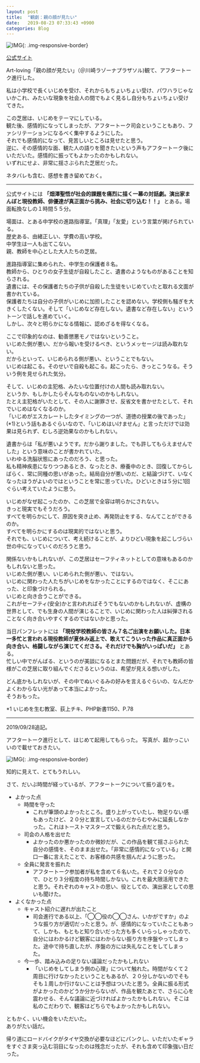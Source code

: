 ```yaml
---
layout: post
title:  "観劇：親の顔が見たい"
date:   2019-08-23 07:33:43 +0900
categories: Blog
---
```


![IMG]({{site.baseurl}}/img/20190823_01.JPG){: .img-responsive-border} 

[公式サイト](https://www.art-loving2016.com/drama-oyanokaogamitai)

Art-loving「親の顔が見たい」（＠川崎ラゾーナプラザソル)観て、アフタートーク進行した。  

私は小学校で長くいじめを受け、それからもちょいちょい受け、パワハラじゃないかこれ、みたいな現象を社会人の間でもよく見るし自分もちょいちょい受けてきた。

この芝居は、いじめをテーマにしている。  
観た後、感情的になってしまったが、アフタートーク司会ということもあり、ファシリテーションになるべく集中するようにした。  
それでも感情的になって、見苦しいところは見せたと思う。  
逆に、その感情的な面、観た人の語りを聞きたいという声もアフタートーク後にいただいた。感情的に振ってもよかったのかもしれない。  
いずれにせよ、非常に揺さぶられた芝居だった。

ネタバレも含む、感想を書き留めておく。

------


公式サイトには **「畑澤聖悟が社会的課題を痛烈に描く一幕の対話劇。演出家まんぼと現役教師、俳優達が真正面から挑み、社会に切り込む！！」** とある。場面転換なしの１時間５５分。

場面は、とある中学校の進路指導室。「真理」「友愛」という言葉が掲げられている。  
歴史ある、由緒正しい、学費の高い学校。  
中学生は一人も出てこない。  
親、教師を中心とした大人たちの芝居。

進路指導室に集められた、中学生の保護者８名。  
教師から、ひとりの女子生徒が自殺したこと、遺書のようなものがあることを知らされる。  
遺書には、その保護者たちの子供が自殺した生徒をいじめていたと取れる文面が書かれている。  
保護者たちは自分の子供がいじめに加担したことを認めない。学校側も騒ぎを大きくしたくない。そして「いじめなど存在しない。遺書など存在しない」というトーンで話しを進めていく。  
しかし、次々と明らかになる情報に、認めざるを得なくなる。

ここで印象的なのは、勧善懲悪モノではないということ。  
いじめた側が悪い、だから報いを受けるべき、というメッセージは読み取れない。  
だからといって、いじめられる側が悪い、ということでもない。  
いじめは起こる。そのせいで自殺も起こる。起こったら、きっとこうなる。そういう例を見せられた気分。

そして、いじめの主犯格、みたいな位置付けの人間も読み取れない。  
というか、もしかしたらそんなものないのかもしれない。  
たとえ主犯格がいたとして、その人に謝罪させ、反省文を書かせたとして、それでいじめはなくなるのか。  
「いじめがエスカレートしたタイミングの一つが、道徳の授業の後であった」(*1)という話もあるぐらいなので、「いじめはいけません」と言っただけでは効果は見られず、むしろ逆効果なのかもしれない。

遺書からは「私が悪いようです。だから謝りました。でも許してもらえませんでした」という意味のことが書かれていた。  
いわゆる洗脳状態にあったのだろう、と思った。  
私も精神疾患になりつつあるとき、なったとき、療養中のとき、回復してからしばらく、常に同種の思いがあった。結局自分が悪いのだ、と結論づけて、いなくなったほうがよいのではということを常に思っていた。ひどいときは５分に1回ぐらい考えていたように思う。

いじめがなぜ起こったのか、この芝居で全容は明らかにされない。  
きっと現実でもそうだろう。  
すべてを明らかにして、原因を突き止め、再発防止をする、なんてことができるのか。  
すべてを明らかにするのは現実的ではないと思う。  
それでも、いじめについて、考え続けることが、よりひどい現象を起こしづらい世の中になっていくのだろうと思う。

関係ないかもしれないが、この芝居はセーフティネットとしての意味もあるのかもしれないと思った。  
いじめた側が悪い、いじめられた側が悪い、ではない。  
いじめに関わった人たちがいじめをなかったことにするのではなく、そこにあった、と印象づけられる。  
いじめと向き合うことができる。  
これがセーフティ(安全)かと言われればそうでもないのかもしれないが、虚構の世界として、でも生身の人間が演じることで、いじめに関わった人は糾弾されることなく向き合いやすくするのではないかと思った。

当日パンフレットには **「現役学校教師の皆さん７名ご出演をお願いした。日本一多忙と言われる現役教師が夏休み返上で、敢えてこういった作品に真正面から向き合い、格闘しながら演じてくださる。それだけでも胸がいっぱいだ」** とある。  
忙しい中でがんばる、というのが美談になるとまた問題だが、それでも教師の皆様がこの芝居に取り組んでくださるというのは、希望が見える想いがした。

どん底かもしれないが、その中でぬいぐるみの好みを言えるぐらいの、なんだかよくわからない光があって本当によかった。  
そうおもった。  

*1 いじめを生む教室、荻上チキ、PHP新書1150、P.78

------

2019/09/28追記。

アフタートーク進行として、はじめて起用してもらった。
写真が、超かっこいいので載せておきたい。

![IMG]({{site.baseurl}}/img/20190823_02.jpg){: .img-responsive-border} 

知的に見えて、とてもうれしい。

さて、だいぶ時間が経っているが、アフタートークについて振り返りを。

* よかった点
    * 時間を守った
        * これが筆頭のよかったところ。盛り上がっていたし、物足りない感もあったけど、２０分と宣言しているのだからむやみに延長しなかった。これはトーストマスターズで鍛えられた点だと思う。
    * 司会の人格を出せた
        * よかったのか悪かったのか微妙だが、この作品を観て揺さぶられた自分の感情を、そのまま出せた。「非常に感情的になっている」と開口一番に言えたことで、お客様の共感を掴んだように思った。
    * 全員に発言を振れた
        * アフタートーク参加者が私を含めて６名いた。それで２０分なので、ひとり３分程度の持ち時間しかない。これを最大限活用できたと思う。それぞれのキャストの思い、役としての、演出家としての思いも聞けた。
* よくなかった点
    * キャスト紹介に遅れが出たこと
        * 司会進行である以上、「◯◯役の◯◯さん、いかがですか」のような振り方が適切だったと思う。が、感情的になっていたこともあって、しかも、もともと知り合いだった方も多くいらっしゃったので、自分にはわかるけど観客にはわからない振り方を序盤やってしまった。途中で持ち直したが、序盤の方には失礼なことをしてしまった。
    * 今一歩、踏み込みの足りない議論だったかもしれない
        * 「いじめをしてしまう側の心理」について触れた。時間がなくて２周目に行けなかったということもあるが、２０分しかないのでそもそも１周しか行けないことは予想はついたと思う。全員に振る形式がよかったのかどうか分からないが、作品を観たあとで、さらに心を震わせる、そんな議論に近づければよかったかもしれない。そこは私のこだわりで、観客はどちらでもよかったかもしれない。
        
ともかく、いい機会をいただいた。  
ありがたい話だ。

帰り道にロードバイクがタイヤ交換が必要なほどにパンクし、いただいたギャラをすぐさま突っ込む羽目になったのは残念だったが、それも含めて印象強い日だった。
